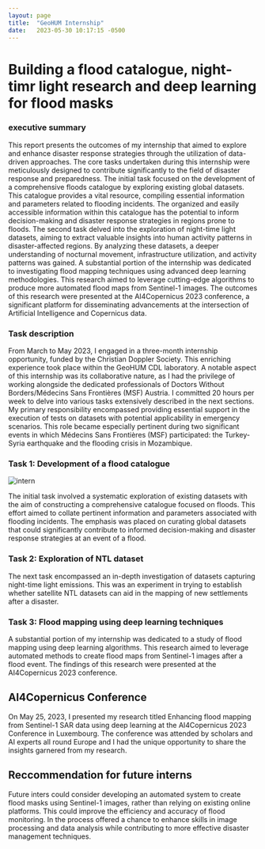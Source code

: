 ```yaml
---
layout: page
title:  "GeoHUM Internship"
date:   2023-05-30 10:17:15 -0500
---
```


# Building a flood catalogue, night-timr light research and deep learning for flood masks
### executive summary
This report presents the outcomes of my internship that aimed to explore and enhance disaster response strategies through the utilization of data-driven approaches. The core tasks undertaken during this internship were meticulously designed to contribute significantly to the field of disaster response and preparedness. The initial task focused on the development of a comprehensive floods catalogue by exploring existing global datasets. This catalogue provides a vital resource, compiling essential information and parameters related to flooding incidents. The organized and easily accessible information within this catalogue has the potential to inform decision-making and disaster response strategies in regions prone to floods. The second task delved into the exploration of night-time light datasets, aiming to extract valuable insights into human activity patterns in disaster-affected regions. By analyzing these datasets, a deeper understanding of nocturnal movement, infrastructure utilization, and activity patterns was gained. A substantial portion of the internship was dedicated to investigating flood mapping techniques using advanced deep learning methodologies. This research aimed to leverage cutting-edge algorithms to produce more automated flood maps from Sentinel-1 images. The outcomes of this research were presented at the AI4Copernicus 2023 conference, a significant platform for disseminating advancements at the intersection of Artificial Intelligence and Copernicus data.

### Task description

From March to May 2023, I engaged in a three-month internship opportunity, funded by the Christian Doppler Society. This enriching experience took place within the GeoHUM CDL laboratory. A notable aspect of this internship was its collaborative nature, as I had the privilege of working alongside the dedicated professionals of Doctors Without Borders/Médecins Sans Frontières (MSF) Austria. I committed 20 hours per week to delve into various tasks extensively described in the next sections. My primary responsibility encompassed providing essential support in the execution of tests on datasets with potential applicability in emergency scenarios. This role became especially pertinent during two significant events in which Médecins Sans Frontières (MSF) participated: the Turkey-Syria earthquake and the flooding crisis in Mozambique. 

### Task 1: Development of a flood catalogue

![intern](https://github.com/lisahligono/Internship/assets/72496335/c1c2c0fa-9e82-4423-a40e-bd8a26add626)


The initial task involved a systematic exploration of existing datasets with the aim of constructing a comprehensive catalogue focused on floods. This effort aimed to collate pertinent information and parameters associated with flooding incidents. The emphasis was placed on curating global datasets that could significantly contribute to informed decision-making and disaster response strategies at an event of a flood.

### Task 2: Exploration of NTL dataset

The next task encompassed an in-depth investigation of datasets capturing night-time light emissions. This was an experiment in trying to establish whether satellite NTL datasets can aid in the mapping of new settlements after a disaster. 

### Task 3: Flood mapping using deep learning techniques

A substantial portion of my internship was dedicated to a study of flood mapping using deep learning algorithms. This research aimed to leverage automated methods to create flood maps from Sentinel-1 images after a flood event. The findings of this research were presented at the AI4Copernicus 2023 conference. 

## AI4Copernicus Conference

On May 25, 2023, I presented my research titled Enhancing flood mapping from Sentinel-1 SAR data using deep learning at the AI4Copernicus 2023 Conference in Luxembourg. The conference was attended by scholars and AI experts all round Europe and I had the unique opportunity to share the insights garnered from my research. 

## Reccommendation for future interns

Future inters could consider developing an automated system to create flood masks using Sentinel-1 images, rather than relying on existing online platforms. This could improve the efficiency and accuracy of flood monitoring. In the process offered a chance to enhance skills in image processing and data analysis while contributing to more effective disaster management techniques.




